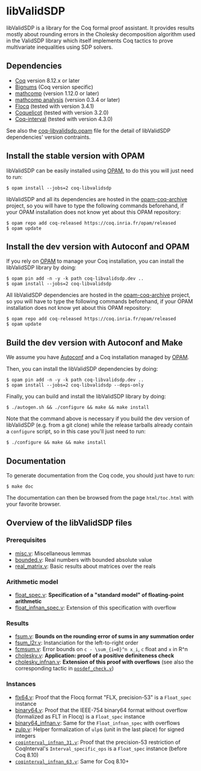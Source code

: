 libValidSDP
===========

libValidSDP is a library for the Coq formal proof assistant. It provides
results mostly about rounding errors in the Cholesky decomposition algorithm
used in the ValidSDP library which itself implements Coq tactics to prove
multivariate inequalities using SDP solvers.

Dependencies
------------

- [Coq](https://coq.inria.fr) version 8.12.x or later
- [Bignums](https://github.com/coq/bignums) (Coq version specific)
- [mathcomp](https://math-comp.github.io/math-comp/) (version 1.12.0 or later)
- [mathcomp analysis](https://github.com/math-comp/analysis/) (version 0.3.4 or later)
- [Flocq](http://flocq.gforge.inria.fr/) (tested with version 3.4.1)
- [Coquelicot](http://coquelicot.saclay.inria.fr/) (tested with version 3.2.0)
- [Coq-interval](http://coq-interval.gforge.inria.fr/) (tested with version 4.3.0)

See also the [coq-libvalidsdp.opam](../coq-libvalidsdp.opam) file for the
detail of libValidSDP dependencies' version contraints.

Install the stable version with OPAM
------------------------------------

libValidSDP can be easily installed using [OPAM](https://opam.ocaml.org),
to do this you will just need to run:

    $ opam install --jobs=2 coq-libvalidsdp

libValidSDP and all its dependencies are hosted in the
[opam-coq-archive](https://github.com/coq/opam-coq-archive) project,
so you will have to type the following commands beforehand, if your
OPAM installation does not know yet about this OPAM repository:

    $ opam repo add coq-released https://coq.inria.fr/opam/released
    $ opam update

Install the dev version with Autoconf and OPAM
----------------------------------------------

If you rely on [OPAM](https://opam.ocaml.org) to manage your Coq
installation, you can install the libValidSDP library by doing:

    $ opam pin add -n -y -k path coq-libvalidsdp.dev ..
    $ opam install --jobs=2 coq-libvalidsdp

All libValidSDP dependencies are hosted in the
[opam-coq-archive](https://github.com/coq/opam-coq-archive) project,
so you will have to type the following commands beforehand, if your
OPAM installation does not know yet about this OPAM repository:

    $ opam repo add coq-released https://coq.inria.fr/opam/released
    $ opam update

Build the dev version with Autoconf and Make
--------------------------------------------

We assume you have [Autoconf](https://www.gnu.org/software/autoconf/)
and a Coq installation managed by [OPAM](https://opam.ocaml.org).

Then, you can install the libValidSDP dependencies by doing:

    $ opam pin add -n -y -k path coq-libvalidsdp.dev ..
    $ opam install --jobs=2 coq-libvalidsdp --deps-only

Finally, you can build and install the libValidSDP library by doing:

    $ ./autogen.sh && ./configure && make && make install

Note that the command above is necessary if you build the dev version
of libValidSDP (e.g. from a git clone) while the release tarballs already
contain a `configure` script, so in this case you'll just need to run:

    $ ./configure && make && make install

Documentation
-------------

To generate documentation from the Coq code, you should just have to
run:

    $ make doc

The documentation can then be browsed from the page `html/toc.html`
with your favorite browser.

Overview of the libValidSDP files
---------------------------------

### Prerequisites

* [misc.v](./misc.v): Miscellaneous lemmas
* [bounded.v](./bounded.v): Real numbers with bounded absolute value
* [real_matrix.v](./real_matrix.v): Basic results about matrices over the reals

### Arithmetic model

* [float_spec.v](./float_spec.v): **Specification of a "standard model" of floating-point arithmetic**
* [float_infnan_spec.v](./float_infnan_spec.v): Extension of this specification with overflow

### Results

* [fsum.v](./fsum.v): **Bounds on the rounding error of sums in any summation order**
* [fsum_l2r.v](./fsum_l2r.v): Instanciation for the left-to-right order
* [fcmsum.v](./fcmsum.v): Error bounds on `c - \sum_{i=0}^n x_i`, `c` float and `x` in R^n
* [cholesky.v](./cholesky.v): **Application: proof of a positive definiteness check**
* [cholesky_infnan.v](./cholesky_infnan.v): **Extension of this proof with overflows** (see also the corresponding tactic in [`posdef_check.v`](https://github.com/validsdp/validsdp/blob/master/theories/posdef_check.v))

### Instances

* [flx64.v](./flx64.v): Proof that the Flocq format "FLX, precision-53" is a `Float_spec` instance
* [binary64.v](./binary64.v): Proof that the IEEE-754 binary64 format without overflow (formalized as FLT in Flocq) is a `Float_spec` instance
* [binary64_infnan.v](./binary64_infnan.v): Same for the `Float_infnan_spec` with overflows
* [zulp.v](./zulp.v): Helper formalization of `ulp`s (unit in the last place) for signed integers
* [`coqinterval_infnan_31.v`](./coqinterval_infnan_31.v): Proof that the precision-53 restriction of CoqInterval's `Interval_specific_ops` is a `Float_spec` instance (before Coq 8.10)
* [`coqinterval_infnan_63.v`](./coqinterval_infnan_63.v): Same for Coq 8.10+
